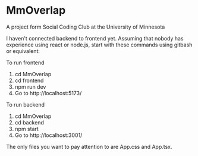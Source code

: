 # MmOverlap
 A project form Social Coding Club at the University of Minnesota

I haven't connected backend to frontend yet. 
Assuming that nobody has experience using react or node.js, start with these commands 
using gitbash or equivalent:

To run frontend
1. cd MmOverlap
2. cd frontend
3. npm run dev
3. Go to http://localhost:5173/

To run backend
1. cd MmOverlap
2. cd backend
3. npm start
3. Go to http://localhost:3001/


The only files you want to pay attention to are App.css and App.tsx.